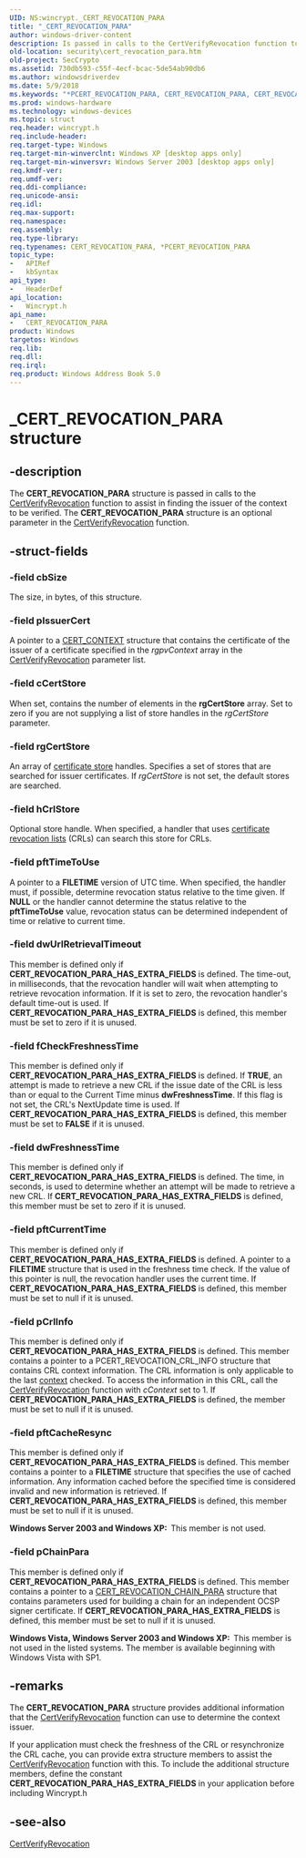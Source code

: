 ```yaml
---
UID: NS:wincrypt._CERT_REVOCATION_PARA
title: "_CERT_REVOCATION_PARA"
author: windows-driver-content
description: Is passed in calls to the CertVerifyRevocation function to assist in finding the issuer of the context to be verified.
old-location: security\cert_revocation_para.htm
old-project: SecCrypto
ms.assetid: 730db593-c55f-4ecf-bcac-5de54ab90db6
ms.author: windowsdriverdev
ms.date: 5/9/2018
ms.keywords: "*PCERT_REVOCATION_PARA, CERT_REVOCATION_PARA, CERT_REVOCATION_PARA structure [Security], PCERT_REVOCATION_PARA, PCERT_REVOCATION_PARA structure pointer [Security], _CERT_REVOCATION_PARA, _crypto2_cert_revocation_para, security.cert_revocation_para, wincrypt/CERT_REVOCATION_PARA, wincrypt/PCERT_REVOCATION_PARA"
ms.prod: windows-hardware
ms.technology: windows-devices
ms.topic: struct
req.header: wincrypt.h
req.include-header: 
req.target-type: Windows
req.target-min-winverclnt: Windows XP [desktop apps only]
req.target-min-winversvr: Windows Server 2003 [desktop apps only]
req.kmdf-ver: 
req.umdf-ver: 
req.ddi-compliance: 
req.unicode-ansi: 
req.idl: 
req.max-support: 
req.namespace: 
req.assembly: 
req.type-library: 
req.typenames: CERT_REVOCATION_PARA, *PCERT_REVOCATION_PARA
topic_type:
-	APIRef
-	kbSyntax
api_type:
-	HeaderDef
api_location:
-	Wincrypt.h
api_name:
-	CERT_REVOCATION_PARA
product: Windows
targetos: Windows
req.lib: 
req.dll: 
req.irql: 
req.product: Windows Address Book 5.0
---
```


# _CERT_REVOCATION_PARA structure


## -description


The <b>CERT_REVOCATION_PARA</b> structure is passed in calls to 
the <a href="https://msdn.microsoft.com/2d6fb244-5273-4530-bec4-e5451fe26f2e">CertVerifyRevocation</a> function to assist in finding the issuer of the context to be verified. The <b>CERT_REVOCATION_PARA</b> structure is an optional parameter in the <a href="https://msdn.microsoft.com/2d6fb244-5273-4530-bec4-e5451fe26f2e">CertVerifyRevocation</a> function.


## -struct-fields




### -field cbSize

The size, in bytes, of this structure.


### -field pIssuerCert

A pointer to a 
<a href="https://msdn.microsoft.com/f0a3200e-6541-423d-a4a3-595a31026eea">CERT_CONTEXT</a> structure that contains the certificate of the issuer of a certificate specified in the <i>rgpvContext</i> array in the 
<a href="https://msdn.microsoft.com/2d6fb244-5273-4530-bec4-e5451fe26f2e">CertVerifyRevocation</a> parameter list.


### -field cCertStore

When set, contains the number of elements in the <b>rgCertStore</b> array. Set to zero if you are not supplying  a list of store handles in the <i>rgCertStore</i> parameter.


### -field rgCertStore

An array of <a href="https://msdn.microsoft.com/db46def4-bfdc-4801-a57d-d568e94a2dbb">certificate store</a> handles. Specifies a set of stores that are searched for issuer certificates.  If <i>rgCertStore</i> is not set, the default stores are searched.


### -field hCrlStore

Optional store handle. When specified, a handler that uses <a href="https://msdn.microsoft.com/db46def4-bfdc-4801-a57d-d568e94a2dbb">certificate revocation lists</a> (CRLs) can search this store for CRLs.


### -field pftTimeToUse

A pointer to a <b>FILETIME</b> version of UTC time. When specified, the handler must, if possible, determine revocation status relative to the time given. If <b>NULL</b> or the handler cannot determine the status relative to the <b>pftTimeToUse</b> value, revocation status can be determined independent of time or relative to current time.


### -field dwUrlRetrievalTimeout

This member is defined only if <b>CERT_REVOCATION_PARA_HAS_EXTRA_FIELDS</b> is defined. The time-out, in milliseconds, that the revocation handler will wait when attempting to retrieve revocation information. If it is set to zero, the revocation handler's default time-out is used. If <b>CERT_REVOCATION_PARA_HAS_EXTRA_FIELDS</b> is defined, this member must be set to zero if it is unused.


### -field fCheckFreshnessTime

This member is defined only if <b>CERT_REVOCATION_PARA_HAS_EXTRA_FIELDS</b> is defined. If <b>TRUE</b>, an attempt is made to retrieve a new CRL if the issue date of the CRL is less than or equal to the Current Time minus <b>dwFreshnessTime</b>. If this flag is not set, the CRL's NextUpdate time is used. If <b>CERT_REVOCATION_PARA_HAS_EXTRA_FIELDS</b> is defined, this member must be set to <b>FALSE</b> if it is unused. 


### -field dwFreshnessTime

This member is defined only if <b>CERT_REVOCATION_PARA_HAS_EXTRA_FIELDS</b> is defined. The time, in seconds, is used to determine whether an attempt will be made to retrieve a new CRL. If <b>CERT_REVOCATION_PARA_HAS_EXTRA_FIELDS</b> is defined, this member must be set to zero if it is unused. 


### -field pftCurrentTime

This member is defined only if <b>CERT_REVOCATION_PARA_HAS_EXTRA_FIELDS</b> is defined. A pointer to a <b>FILETIME</b> structure that is used in the freshness time check. If the value of this pointer is null, the revocation handler uses the current time. If <b>CERT_REVOCATION_PARA_HAS_EXTRA_FIELDS</b> is defined, this member must be set to null if it is unused. 


### -field pCrlInfo

This member is defined only if <b>CERT_REVOCATION_PARA_HAS_EXTRA_FIELDS</b> is defined.  This member contains a pointer to a PCERT_REVOCATION_CRL_INFO structure that contains CRL context information. The CRL information is only applicable to the last <a href="https://msdn.microsoft.com/library/windows/hardware/hh439393">context</a> checked. To access the information in this CRL, call the <a href="https://msdn.microsoft.com/2d6fb244-5273-4530-bec4-e5451fe26f2e">CertVerifyRevocation</a> function with <i>cContext</i> set to 1. If <b>CERT_REVOCATION_PARA_HAS_EXTRA_FIELDS</b> is defined, the member must be set to null if it is unused.


### -field pftCacheResync

This member is defined only if <b>CERT_REVOCATION_PARA_HAS_EXTRA_FIELDS</b> is defined. This member contains a pointer to a <b>FILETIME</b> structure that specifies the use of cached information. Any information cached  before the specified time is considered invalid and new information is retrieved. If <b>CERT_REVOCATION_PARA_HAS_EXTRA_FIELDS</b> is defined, this member must be set to null if it is unused.

<b>Windows Server 2003 and Windows XP:  </b>This member is not used.


### -field pChainPara

This member is defined only if <b>CERT_REVOCATION_PARA_HAS_EXTRA_FIELDS</b> is defined. This member contains a pointer to a <a href="https://msdn.microsoft.com/9cdcc81a-aef1-4a1e-94f8-7aa461225dae">CERT_REVOCATION_CHAIN_PARA</a> structure that contains parameters used for building a chain for an independent OCSP signer certificate. If <b>CERT_REVOCATION_PARA_HAS_EXTRA_FIELDS</b> is defined, this member must be set to null if it is unused.

<b>Windows Vista, Windows Server 2003 and Windows XP:  </b>This member is not used in the listed systems. The member is available beginning with Windows Vista with SP1.


## -remarks



The <b>CERT_REVOCATION_PARA</b> structure provides additional information that the <a href="https://msdn.microsoft.com/2d6fb244-5273-4530-bec4-e5451fe26f2e">CertVerifyRevocation</a> function can use to determine the context issuer.

 If your application must check the freshness of the CRL or resynchronize the CRL cache, you can provide extra structure members to assist  the <a href="https://msdn.microsoft.com/2d6fb244-5273-4530-bec4-e5451fe26f2e">CertVerifyRevocation</a> function with this.  To include the additional structure members, define the constant <b>CERT_REVOCATION_PARA_HAS_EXTRA_FIELDS</b> in your application before including Wincrypt.h




## -see-also




<a href="https://msdn.microsoft.com/2d6fb244-5273-4530-bec4-e5451fe26f2e">CertVerifyRevocation</a>
 

 

